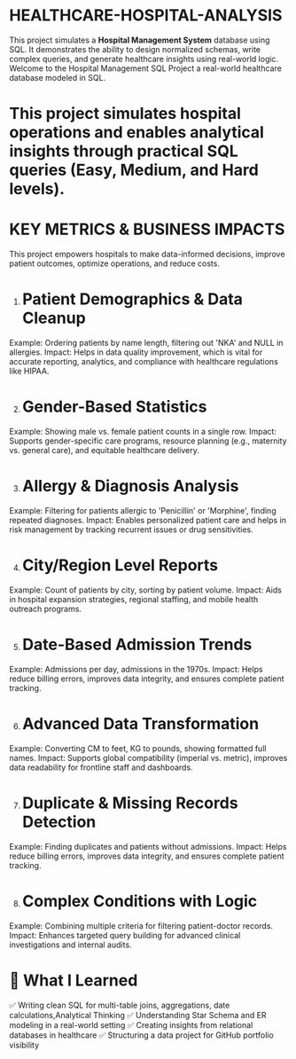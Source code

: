 # HEALTHCARE-HOSPITAL-ANALYSIS

This project simulates a **Hospital Management System** database using SQL. It demonstrates the ability to design normalized schemas, write complex queries, and generate healthcare insights using real-world logic.
Welcome to the Hospital Management SQL Project  a real-world healthcare database modeled in SQL. 
# This project simulates hospital operations and enables analytical insights through practical SQL queries (Easy, Medium, and Hard levels). 

# KEY METRICS & BUSINESS IMPACTS
This project empowers hospitals to make data-informed decisions, improve patient outcomes, optimize operations, and reduce costs.
1. # Patient Demographics & Data Cleanup
Example: Ordering patients by name length, filtering out 'NKA' and NULL in allergies.
Impact:
Helps in data quality improvement, which is vital for accurate reporting, analytics, and compliance with healthcare regulations like HIPAA.
 
2. # Gender-Based Statistics
Example: Showing male vs. female patient counts in a single row.
Impact:
Supports gender-specific care programs, resource planning (e.g., maternity vs. general care), and equitable healthcare delivery.

3. # Allergy & Diagnosis Analysis
Example: Filtering for patients allergic to 'Penicillin' or 'Morphine', finding repeated diagnoses.
Impact:
Enables personalized patient care and helps in risk management by tracking recurrent issues or drug sensitivities.
   
4. # City/Region Level Reports
Example: Count of patients by city, sorting by patient volume.
Impact:
Aids in hospital expansion strategies, regional staffing, and mobile health outreach programs.

5. # Date-Based Admission Trends
Example: Admissions per day, admissions in the 1970s.
Impact:
Helps reduce billing errors, improves data integrity, and ensures complete patient tracking.

6. # Advanced Data Transformation
Example: Converting CM to feet, KG to pounds, showing formatted full names.
Impact:
Supports global compatibility (imperial vs. metric), improves data readability for frontline staff and dashboards.

7. # Duplicate & Missing Records Detection
Example: Finding duplicates and patients without admissions.
Impact:
Helps reduce billing errors, improves data integrity, and ensures complete patient tracking.


8. # Complex Conditions with Logic
Example: Combining multiple criteria for filtering patient-doctor records.
Impact:
Enhances targeted query building for advanced clinical investigations and internal audits.


# 🚀 What I Learned
✅ Writing clean SQL for multi-table joins, aggregations, date calculations,Analytical Thinking
✅ Understanding Star Schema and ER modeling in a real-world setting
✅ Creating insights from relational databases in healthcare
✅ Structuring a data project for GitHub portfolio visibility




